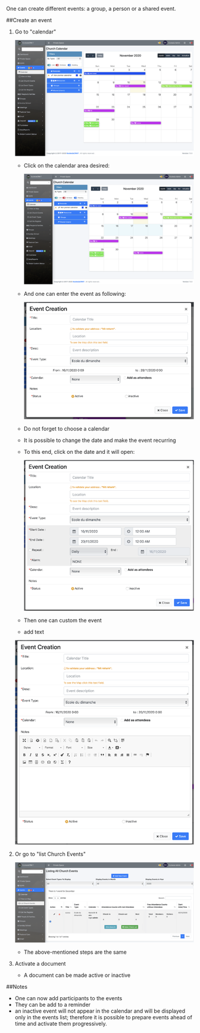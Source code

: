 One can create different events: a group, a person or a shared event.

##Create an event

1. Go to "calendar"

    ![Screenshot](../../img/person/user15.png)

    - Click on the calendar area desired:

        ![Screenshot](../../img/person/user18.png)

    - And one can enter the event as following:

        ![Screenshot](../../img/person/user19.png)

    - Do not forget to choose a calendar
    - It is possible to change the date and make the event recurring
    - To this end, click on the date and it will open:

        ![Screenshot](../../img/person/user20.png)

    - Then one can custom the event
    - add text

    ![Screenshot](../../img/person/user21.png)


2. Or go to "list Church Events"

    ![Screenshot](../../img/person/user16.png)

    - The above-mentioned steps are the same

3. Activate a document

    -  A document can be made active or inactive


##Notes

- One can now add participants to the events
- They can be add to a reminder
- an inactive event will not appear in the calendar and will be displayed only in the events list; therefore it is possible to prepare events ahead of time and activate them progressively.
